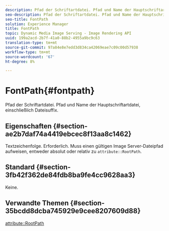 ```yaml
---
description: Pfad der Schriftartdatei. Pfad und Name der Hauptschriftartdatei, einschließlich Dateisuffix.
seo-description: Pfad der Schriftartdatei. Pfad und Name der Hauptschriftartdatei, einschließlich Dateisuffix.
seo-title: FontPath
solution: Experience Manager
title: FontPath
topic: Dynamic Media Image Serving - Image Rendering API
uuid: 199a2acd-2b7f-41a0-88b2-4955a9bc9c63
translation-type: tm+mt
source-git-commit: 97a84e8e7edd3d834ca42069eae7c09c00d57938
workflow-type: tm+mt
source-wordcount: '67'
ht-degree: 8%

---
```



# FontPath{#fontpath}

Pfad der Schriftartdatei. Pfad und Name der Hauptschriftartdatei, einschließlich Dateisuffix.

## Eigenschaften {#section-ae2b7daf74a4419ebcec8f13aa8c1462}

Textzeichenfolge. Erforderlich. Muss einen gültigen Image Server-Dateipfad aufweisen, entweder absolut oder relativ zu `attribute::RootPath`.

## Standard {#section-3fb42f362de84fdb8ba9fe4cc9628aa3}

Keine.

## Verwandte Themen {#section-35bcdd8dcba745929e9cee8207609d88}

[attribute::RootPath](/help/aem-is-ir-api/is-api/image-catalog/image-serving-api-ref/c-image-catalog-reference/c-attributes-reference/r-rootpath.md)
